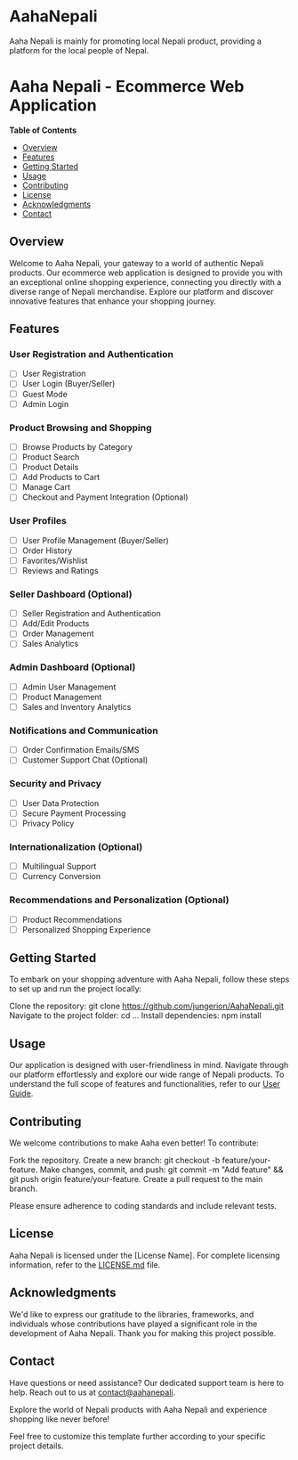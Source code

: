 # AahaNepali

Aaha Nepali is mainly for promoting local Nepali product, providing a platform for the local people of Nepal.

# Aaha Nepali - Ecommerce Web Application

**Table of Contents**

- [Overview](#overview)
- [Features](#features)
- [Getting Started](#getting-started)
- [Usage](#usage)
- [Contributing](#contributing)
- [License](#license)
- [Acknowledgments](#acknowledgments)
- [Contact](#contact)

## Overview

Welcome to Aaha Nepali, your gateway to a world of authentic Nepali products. Our ecommerce web application is designed to provide you with an exceptional online shopping experience, connecting you directly with a diverse range of Nepali merchandise. Explore our platform and discover innovative features that enhance your shopping journey.

## Features

### User Registration and Authentication

- [ ] User Registration
- [ ] User Login (Buyer/Seller)
- [ ] Guest Mode
- [ ] Admin Login

### Product Browsing and Shopping

- [ ] Browse Products by Category
- [ ] Product Search
- [ ] Product Details
- [ ] Add Products to Cart
- [ ] Manage Cart
- [ ] Checkout and Payment Integration (Optional)

### User Profiles

- [ ] User Profile Management (Buyer/Seller)
- [ ] Order History
- [ ] Favorites/Wishlist
- [ ] Reviews and Ratings

### Seller Dashboard (Optional)

- [ ] Seller Registration and Authentication
- [ ] Add/Edit Products
- [ ] Order Management
- [ ] Sales Analytics

### Admin Dashboard (Optional)

- [ ] Admin User Management
- [ ] Product Management
- [ ] Sales and Inventory Analytics

### Notifications and Communication

- [ ] Order Confirmation Emails/SMS
- [ ] Customer Support Chat (Optional)

### Security and Privacy

- [ ] User Data Protection
- [ ] Secure Payment Processing
- [ ] Privacy Policy

### Internationalization (Optional)

- [ ] Multilingual Support
- [ ] Currency Conversion

### Recommendations and Personalization (Optional)

- [ ] Product Recommendations
- [ ] Personalized Shopping Experience

## Getting Started

To embark on your shopping adventure with Aaha Nepali, follow these steps to set up and run the project locally:

Clone the repository: git clone https://github.com/jungerion/AahaNepali.git
Navigate to the project folder: cd …
Install dependencies: npm install

## Usage

Our application is designed with user-friendliness in mind. Navigate through our platform effortlessly and explore our wide range of Nepali products. To understand the full scope of features and functionalities, refer to our [User Guide](user-guide.md).

## Contributing

We welcome contributions to make Aaha even better! To contribute:

Fork the repository.
Create a new branch: git checkout -b feature/your-feature.
Make changes, commit, and push: git commit -m "Add feature" && git push origin feature/your-feature.
Create a pull request to the main branch.

Please ensure adherence to coding standards and include relevant tests.

## License

Aaha Nepali is licensed under the [License Name]. For complete licensing information, refer to the [LICENSE.md](LICENSE.md) file.

## Acknowledgments

We'd like to express our gratitude to the libraries, frameworks, and individuals whose contributions have played a significant role in the development of Aaha Nepali. Thank you for making this project possible.

## Contact

Have questions or need assistance? Our dedicated support team is here to help. Reach out to us at [contact@aahanepali](mailto:contact@ahaanepali.com).

Explore the world of Nepali products with Aaha Nepali and experience shopping like never before!

Feel free to customize this template further according to your specific project details.
